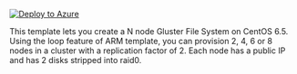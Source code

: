 [![Deploy to Azure](http://azuredeploy.net/deploybutton.png)](https://azuredeploy.net/?repository=https://github.com/liupeirong/azure-quickstart-templates/tree/master/gluster-file-system)

This template lets you create a N node Gluster File System on CentOS 6.5. Using the loop feature of ARM template, you can provision 2, 4, 6 or 8 nodes in a cluster with a replication factor of 2. Each node has a public IP and has 2 disks stripped into raid0.
